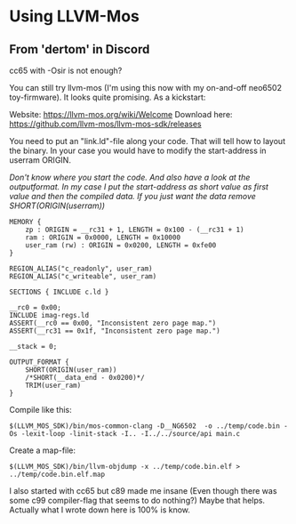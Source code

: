 ---
---
# Using LLVM-Mos
## From 'dertom' in Discord

cc65 with -Osir is not enough?  

You can still try llvm-mos (I'm using this now with my on-and-off neo6502 toy-firmware). It looks quite promising. As a kickstart:

Website: https://llvm-mos.org/wiki/Welcome
Download here:  https://github.com/llvm-mos/llvm-mos-sdk/releases

You need to put an "link.ld"-file along your code. That will tell how to layout the binary. In your case you would have to modify the start-address in userram ORIGIN. 

_Don't know where you start the code. And also have a look at the outputformat. In my case I put the start-address as short value as first value and then the compiled data. If you just want the data remove SHORT(ORIGIN(userram))_

```
MEMORY {
    zp : ORIGIN = __rc31 + 1, LENGTH = 0x100 - (__rc31 + 1)
    ram : ORIGIN = 0x0000, LENGTH = 0x10000 
    user_ram (rw) : ORIGIN = 0x0200, LENGTH = 0xfe00
}

REGION_ALIAS("c_readonly", user_ram)
REGION_ALIAS("c_writeable", user_ram)

SECTIONS { INCLUDE c.ld }

__rc0 = 0x00;
INCLUDE imag-regs.ld
ASSERT(__rc0 == 0x00, "Inconsistent zero page map.")
ASSERT(__rc31 == 0x1f, "Inconsistent zero page map.")

__stack = 0;

OUTPUT_FORMAT { 
    SHORT(ORIGIN(user_ram))
    /*SHORT(__data_end - 0x0200)*/
    TRIM(user_ram)
}
```


Compile like this:
```
$(LLVM_MOS_SDK)/bin/mos-common-clang -D__NG6502  -o ../temp/code.bin -Os -lexit-loop -linit-stack -I.. -I../../source/api main.c 
```

Create a map-file:

```
$(LLVM_MOS_SDK)/bin/llvm-objdump -x ../temp/code.bin.elf > ../temp/code.bin.elf.map
```

I also started with cc65 but c89 made me insane  (Even though there was some c99 compiler-flag that seems to do nothing?) 
Maybe that helps. Actually what I wrote down here is 100% is know.  

